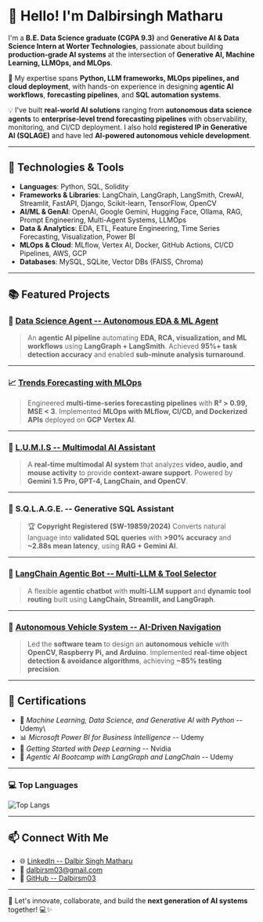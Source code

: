 # 👋 Hello! I'm Dalbirsingh Matharu

I'm a **B.E. Data Science graduate (CGPA 9.3)** and **Generative AI &
Data Science Intern at Worter Technologies**, passionate about building
**production-grade AI systems** at the intersection of **Generative AI,
Machine Learning, LLMOps, and MLOps**.

🚀 My expertise spans **Python, LLM frameworks, MLOps pipelines, and
cloud deployment**, with hands-on experience in designing **agentic AI
workflows**, **forecasting pipelines**, and **SQL automation systems**.

💡 I've built **real-world AI solutions** ranging from **autonomous data
science agents** to **enterprise-level trend forecasting pipelines**
with observability, monitoring, and CI/CD deployment. I also hold
**registered IP in Generative AI (SQLAGE)** and have led **AI-powered
autonomous vehicle development**.

------------------------------------------------------------------------

## 🔧 Technologies & Tools

-   **Languages**: Python, SQL, Solidity
-   **Frameworks & Libraries**: LangChain, LangGraph, LangSmith, CrewAI,
    Streamlit, FastAPI, Django, Scikit-learn, TensorFlow, OpenCV
-   **AI/ML & GenAI**: OpenAI, Google Gemini, Hugging Face, Ollama, RAG,
    Prompt Engineering, Multi-Agent Systems, LLMOps
-   **Data & Analytics**: EDA, ETL, Feature Engineering, Time Series
    Forecasting, Visualization, Power BI
-   **MLOps & Cloud**: MLflow, Vertex AI, Docker, GitHub Actions, CI/CD
    Pipelines, AWS, GCP
-   **Databases**: MySQL, SQLite, Vector DBs (FAISS, Chroma)

------------------------------------------------------------------------

## 📚 Featured Projects

### 🤖 [**Data Science Agent -- Autonomous EDA & ML Agent**](https://github.com/Dalbirsm03/LangGraph_Data_Science_Agent)

> An **agentic AI pipeline** automating **EDA, RCA, visualization, and
> ML workflows** using **LangGraph + LangSmith**.
> Achieved **95%+ task detection accuracy** and enabled **sub-minute
> analysis turnaround**.

------------------------------------------------------------------------

### 📈 [**Trends Forecasting with MLOps**](https://github.com/Dalbirsm03/Trends-Forecasting-Analytics-MLOps-Vertex-AI)

> Engineered **multi-time-series forecasting pipelines** with **R² \>
> 0.99, MSE \< 3**.
> Implemented **MLOps with MLflow, CI/CD, and Dockerized APIs** deployed
> on **GCP Vertex AI**.

------------------------------------------------------------------------

### 🔷 [**L.U.M.I.S -- Multimodal AI Assistant**](https://github.com/Dalbirsm03/L.U.M.I.S)

> A **real-time multimodal AI system** that analyzes **video, audio, and
> mouse activity** to provide **context-aware support**.
> Powered by **Gemini 1.5 Pro, GPT-4, LangChain, and OpenCV**.

------------------------------------------------------------------------

### 🧠 **S.Q.L.A.G.E. -- Generative SQL Assistant**

> 🏆 **Copyright Registered (SW-19859/2024)**
> Converts natural language into **validated SQL queries** with **\>90%
> accuracy** and **\~2.88s mean latency**, using **RAG + Gemini AI**.

------------------------------------------------------------------------

### 🤖 [**LangChain Agentic Bot -- Multi-LLM & Tool Selector**](https://github.com/Dalbirsm03/LangGraph_Agentic_ChatBot)

> A flexible **agentic chatbot** with **multi-LLM support** and
> **dynamic tool routing** built using **LangChain, Streamlit, and
> LangGraph**.

------------------------------------------------------------------------

### 🚗 [**Autonomous Vehicle System -- AI-Driven Navigation**](https://github.com/Dalbirsm03/Autonomous-Vehicle-System)

> Led the **software team** to design an **autonomous vehicle** with
> **OpenCV, Raspberry Pi, and Arduino**.
> Implemented **real-time object detection & avoidance algorithms**,
> achieving **\~85% testing precision**.

------------------------------------------------------------------------

## 📜 Certifications

-   🧠 *Machine Learning, Data Science, and Generative AI with Python*
    -- Udemy\
-   📊 *Microsoft Power BI for Business Intelligence* -- Udemy
-   🧬 *Getting Started with Deep Learning* -- Nvidia
-   🧩 *Agentic AI Bootcamp with LangGraph and LangChain* -- Udemy

------------------------------------------------------------------------

### 💻 Top Languages

![Top
Langs](https://github-readme-stats.vercel.app/api/top-langs/?username=Dalbirsm03&layout=compact&theme=radical&langs_count=10)

------------------------------------------------------------------------

## 📫 Connect With Me

-   🌐 [LinkedIn -- Dalbir Singh
    Matharu](https://www.linkedin.com/in/dalbirsingh-matharu)
-   📧 <dalbirsm03@gmail.com>
-   🧰 [GitHub -- Dalbirsm03](https://github.com/Dalbirsm03)

------------------------------------------------------------------------

🌱 Let's innovate, collaborate, and build the **next generation of AI
systems** together! 💻✨
